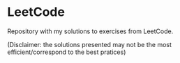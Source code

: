 # LeetCode
 
Repository with my solutions to exercises from LeetCode.

(Disclaimer: the solutions presented may not be the most efficient/correspond to the best pratices)
